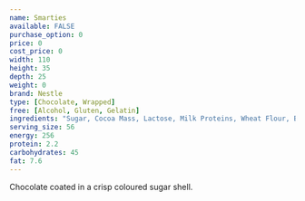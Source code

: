 ```yaml
---
name: Smarties
available: FALSE
purchase_option: 0
price: 0
cost_price: 0
width: 110
height: 35
depth: 25
weight: 0
brand: Nestle
type: [Chocolate, Wrapped]
free: [Alcohol, Gluten, Gelatin]
ingredients: "Sugar, Cocoa Mass, Lactose, Milk Proteins, Wheat Flour, Butterfat, Cocoa Butter, Skimmed Milk Powder, Rice Starch, Soya Lecithin (E322), Safflower, Radish, Black Carrot, Lemon, Hibiscus, Red Cabbage, Spirulina Concentrate, Orange Extract, Carnauba Wax (E903), Beeswax, Inverted Sugar Syrup"
serving_size: 56
energy: 256
protein: 2.2
carbohydrates: 45
fat: 7.6
---
```

Chocolate coated in a crisp coloured sugar shell.